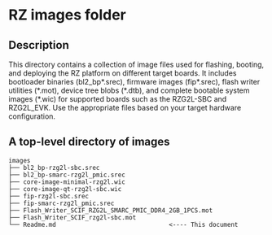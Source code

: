# RZ images folder

## Description

This directory contains a collection of image files used for flashing, booting, and deploying the RZ platform on different target boards. It includes bootloader binaries (bl2_bp*.srec), firmware images (fip*.srec), flash writer utilities (\*.mot), device tree blobs (\*.dtb), and complete bootable system images (*.wic) for supported boards such as the RZG2L-SBC and RZG2L_EVK. Use the appropriate files based on your target hardware configuration.

## A top-level directory of images

```
images
├── bl2_bp-rzg2l-sbc.srec
├── bl2_bp-smarc-rzg2l_pmic.srec
├── core-image-minimal-rzg2l.wic
├── core-image-qt-rzg2l-sbc.wic
├── fip-rzg2l-sbc.srec
├── fip-smarc-rzg2l_pmic.srec
├── Flash_Writer_SCIF_RZG2L_SMARC_PMIC_DDR4_2GB_1PCS.mot
├── Flash_Writer_SCIF_rzg2l-sbc.mot
└── Readme.md                               <---- This document
```
